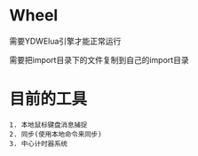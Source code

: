 # Wheel

需要YDWElua引擎才能正常运行

需要把import目录下的文件复制到自己的import目录

# 目前的工具

    1. 本地鼠标键盘消息捕捉
    2. 同步(使用本地命令来同步)
    3. 中心计时器系统
